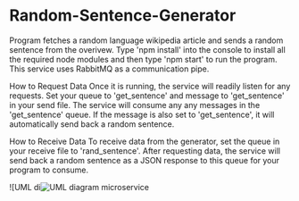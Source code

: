 # Random-Sentence-Generator
Program fetches a random language wikipedia article and sends a random sentence from the overivew. 
Type 'npm install' into the console to install all the required node modules and then type 'npm start' to run the program. 
This service uses RabbitMQ as a communication pipe. 

How to Request Data 
Once it is running, the service will readily listen for any requests. Set your queue to 'get_sentence' and message to 'get_sentence' in your send file. The service will consume any any messages in the 'get_sentence' queue. If the message is also set to 'get_sentence', it will automatically send back a random sentence.  

How to Receive Data
To receive data from the generator, set the queue in your receive file to 'rand_sentence'. After requesting data, the service will send back a random sentence as a JSON response to this queue for your program to consume. 

![UML di![UML diagram microservice](https://user-images.githubusercontent.com/80930289/180602415-6f4fc78e-1fd9-4154-9e15-4e099980d07d.png)

